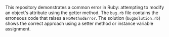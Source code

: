 This repository demonstrates a common error in Ruby: attempting to modify an object's attribute using the getter method. The `bug.rb` file contains the erroneous code that raises a `NoMethodError`. The solution (`bugSolution.rb`) shows the correct approach using a setter method or instance variable assignment.